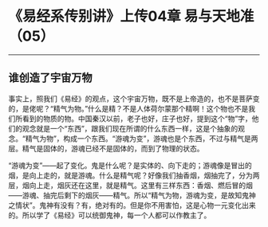 # 《易经系传别讲》上传04章 易与天地准（05）

------

## 谁创造了宇宙万物

事实上，照我们《易经》的观点，这个宇宙万物，既不是上帝造的，也不是菩萨变的，是佬呢？“精气为物。”什么是精？不是人体荷尔蒙那个精啊！这个物也不是我们所看到的物质的物。中国秦汉以前，老子也好，庄子也好，提到这个“物”字，他们的观念就是一个“东西”，跟我们现在所谓的什么东西一样，这是个抽象的观念。“精气为物”，构成一个东西。“游魂为变”，游魂也是个东西，不过与精气是两层。精气是固体的，游魂已经不是固体的，而到了物理的状态。

“游魂为变”——起了变化。鬼是什么呢？是实体的、向下走的；游魂像是冒出的烟，是向上走的，就是游魂。什么是精气呢？好像我们抽香烟，烟抽完了，分为两层，烟向上走，烟灰还在这里，就是精气。这里有三样东西：香烟、燃后冒的烟——游魂、抽完后剩下的烟灰——精气。所以“精气为物，游魂为变，是故知鬼神之情状”。鬼神有没有？有，绝对有的。但是你不用害怕，这是心物一元变化出来的。所以学了《易经》可以统御鬼神，每一个人都可以作教主了。